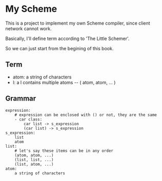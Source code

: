 # My Scheme

This is a project to implement my own Scheme compiler, since client network cannot work.

Basically, I'll define term according to 'The Little Schemer'.

So we can just start from the begining of this book.

## Term
- atom: a string of characters
- l: a l contains multiple atoms -- ( atom, atom, ... )

## Grammar
```
expression:
    # expression can be enclosed with () or not, they are the same
    - car class:
        car list -> s_expression
        (car list) -> s_expression
s_expression:
    list
    atom
list:
    # let's say these items can be in any order
    (atom, atom, ...)
    (list, list, ...)
    (list, atom, ...)
atom:
    a string of characters
```
